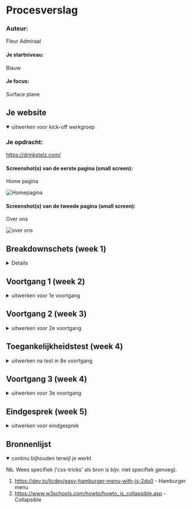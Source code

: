# Procesverslag
### Auteur:
Fleur Admiraal

#### Je startniveau:
Blauw

#### Je focus:
Surface plane
 
</details>





## Je website

<details open>
<summary>uitwerken voor kick-off werkgroep</summary>

### Je opdracht:
https://drinkstelz.com/

#### Screenshot(s) van de eerste pagina (small screen): 
Home pagina

<img src="./images/stelz_home.jpg" width="375px" alt="Homepagina">

#### Screenshot(s) van de tweede pagina (small screen):
Over ons

<img src="./images/stelz_overons.jpg" width="375px" alt="over ons">
 
</details>





## Breakdownschets (week 1)

<details>

### de hele pagina: 
<img src="images/Breakdown_home.jpg" width="375px" alt="breakdown van de hele pagina">

### dynamisch deel (bijv menu): 
<img src="images/Breakdown_overons.jpg" width="375px" alt="breakdown van een dynamisch deel">
</details>



## Voortgang 1 (week 2)

<details>
<summary>uitwerken voor 1e voortgang</summary>

### Stand van zaken
Ik vond het moeilijk waar ik moest beginnen. Ik Begon te kijken naar de breakdownschetsen dit heeft mij erg geholpen. Hierna ben ik begonnen aan de HTML. Hierdoor wist ik waar ik moest beginnen. Ik kreeg een duidelijk beeld wat er precies in mijn HTML moest komen te staan wat ik erg fijn vond. 


### Feedback
- Ga zo door met de HTML
- Probeer volgende week alle HTML erin te hebben.
- Probeer alle links alsnog in te vullen met bijvoorbeeld een # of gwn de Index.html zodat er wel door screenreaders doorheen gegaan kan worden.
- Gebruik * als wildcart selector zodat je alles in een keer selectoren en zo de padding en margin standaard op 0 kan zetten. 
</details>

## Voortgang 2 (week 3)

<details>
<summary>uitwerken voor 2e voortgang</summary>

### Stand van zaken
Was lekker op weg. Met sommige dingen had ik veel moeite met bijvoorbeeld de header fixed te krijgen. Dit kwam omdat het bovenste gedeelte niet fixed moest zijn. Ook de font downloaden had ik veel moeite mee uiteindelijk is het me gelukt ik miste een ' waardoor hij het niet deed. 

### Feedback


- Doe de gehele header fixed. 
- Je hebt nu a'tjes in buttons dit is niet te bedoeling stijl de a als een button. 
- Je hebt ergens een li maar hier zit geen ul omheen pas dit aan. 

</details>





## Toegankelijkheidstest (week 4)

<details>
<summary>uitwerken na test in 8e voortgang</summary>

### Bevindingen Zicht
#### Central field loss
Het is te lezen. De 14px teksten zijn moeilijk te lezen. 


#### Blur/Glare Cataract 
De headings zijn makkelijk te lezen. De prijzen onder de Stëlz producten zijn niet te lezen. De broodteksten zijn ook moeilijk te lezen. 

#### Low Contrast
Het contrast is overal goed. Alle teksten zijn duidelijk en goed te lezen. De buttons zijn ook goed te zien en te lezen. 


####  Peripheral Field Loss
Het kost veel energie omdat je veel je hoofd moet bewegen. Wel alles is leesbaar. 


### Bevindingen Motoriek
Waarneer er bijvoorbeeld iets is met de motoriek bijvoorbeeld spamse is de website nog goed te bereiken doordat de knoppen niet te dicht bij elkaar staan wordt er niet snel mis geklikt. 

#### Titel nog een bevinding Gebroken hand/ Elastiekje om hand
De website is goed te bedienen. 

</details>





## Voortgang 3 (week 4)

<details>
<summary>uitwerken voor 3e voortgang</summary>

### Stand van zaken
Vond het nog steeds lastig en liep af en toe vast. Ik liep bijvoorbeeld vast met de slideshow. Hulp gevraagd en hierna lukte het me gemakkelijk om de slideshow erin te zetten. 


### Feedback 


- haal je website door de w3validator zodat je snel ziet of je nog ergens foutmeldingen heb. 
- Je hebt erg veel classes verander deze
- Gebruik meer opmerkingen

</details>





## Eindgesprek (week 5)

<details>
<summary>uitwerken voor eindgesprek</summary>

### Stand van zaken
Over het algemeen vond ik het erg moeilijk. Ik vind javascript erg lastig. De html en css ging gelukkig wel wat beter. Naar mate de weken vorderde kwam ik er wel steeds meer in en als het dan lukte vond ik het ook erg leuk. 

### Screenshot(s)

<img src="./images/eind.png" width="375px" alt="eind">
<img src="./images/eind2.png" width="375px" alt="eind">

</details>





## Bronnenlijst

<details open>
<summary>continu bijhouden terwijl je werkt</summary>

Nb. Wees specifiek ('css-tricks' als bron is bijv. niet specifiek genoeg).

1. https://dev.to/ljcdev/easy-hamburger-menu-with-js-2do0 - Hamburger menu 
2. https://www.w3schools.com/howto/howto_js_collapsible.asp - Collapsible 
</details>
